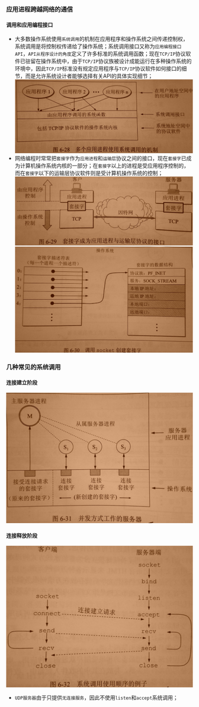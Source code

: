 ### 应用进程跨越网络的通信
#### 调用和应用编程接口
+ 大多数操作系统使用`系统调用`的机制在应用程序和操作系统之间传递控制权，系统调用是将控制权传递给了操作系统；系统调用接口又称为`应用编程接口API`，`API从程序设计的角度`定义了许多标准的系统调用函数；现在`TCP/IP`协议软件已驻留在操作系统中，由于`TCP/IP`协议族被设计成能运行在多种操作系统的环境中，因此`TCP/IP`标准没有规定应用程序与`TCP/IP`协议软件如何接口的细节，而是允许系统设计者能够选择有关API的具体实现细节；
![image](https://github.com/ningbaoqi/ComputerNetWork/blob/master/gif/pic-174.jpg)  
+ 网络编程时常常把`套接字`作为`应用进程`和`运输层`协议之间的接口，现在`套接字`已成为计算机操作系统内核的一部分；在`套接字`以上的进程是受应用程序控制的，而在`套接字`以下的运输层协议软件则是受计算机操作系统的控制；
![image](https://github.com/ningbaoqi/ComputerNetWork/blob/master/gif/pic-175.jpg) 
![image](https://github.com/ningbaoqi/ComputerNetWork/blob/master/gif/pic-176.jpg) 
### 几种常见的系统调用
#### 连接建立阶段
![image](https://github.com/ningbaoqi/ComputerNetWork/blob/master/gif/pic-177.jpg)  
#### 连接释放阶段
![image](https://github.com/ningbaoqi/ComputerNetWork/blob/master/gif/pic-178.jpg) 
+ `UDP服务器`由于只提供`无连接服务`，因此不使用`listen`和`accept`系统调用；
